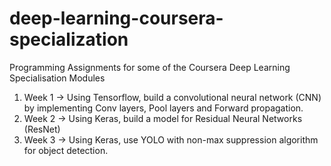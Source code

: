 # deep-learning-coursera-specialization
Programming Assignments for some of the Coursera Deep Learning Specialisation Modules

1. Week 1 -> Using Tensorflow, build a convolutional neural network (CNN) by implementing Conv layers, Pool layers and Forward propagation.
2. Week 2 -> Using Keras, build a model for Residual Neural Networks (ResNet)
3. Week 3 -> Using Keras, use YOLO with non-max suppression algorithm for object detection. 
